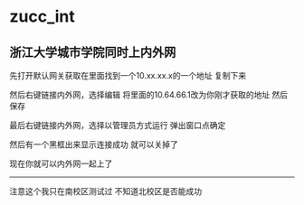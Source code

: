 # zucc_int
浙江大学城市学院同时上内外网
---
先打开默认网关获取在里面找到一个10.xx.xx.x的一个地址
复制下来

然后右键链接内外网，选择编辑
将里面的10.64.66.1改为你刚才获取的地址
然后保存

最后右键链接内外网，选择以管理员方式运行
弹出窗口点确定

然后有一个黑框出来显示连接成功
就可以关掉了

现在你就可以内外网一起上了

---
注意这个我只在南校区测试过
不知道北校区是否能成功
